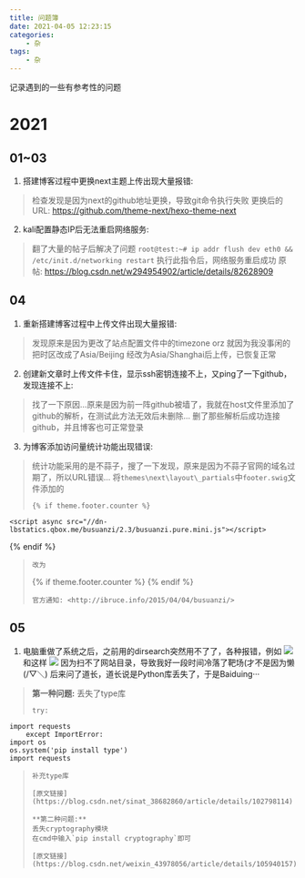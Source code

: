 ```yaml
---
title: 问题簿
date: 2021-04-05 12:23:15
categories:
	- 杂
tags:
	- 杂
---
```

记录遇到的一些有参考性的问题
<!--more-->
# 2021
## 01~03
1. 搭建博客过程中更换next主题上传出现大量报错: 
> 检查发现是因为next的github地址更换，导致git命令执行失败
> 更换后的URL: <https://github.com/theme-next/hexo-theme-next>
2. kali配置静态IP后无法重启网络服务: 
> 翻了大量的帖子后解决了问题
> `root@test:~# ip addr flush dev eth0 && /etc/init.d/networking restart`
> 执行此指令后，网络服务重启成功
> 原帖: <https://blog.csdn.net/w294954902/article/details/82628909>

## 04
1. 重新搭建博客过程中上传文件出现大量报错: 
> 发现原来是因为更改了站点配置文件中的timezone
> orz 就因为我没事闲的把时区改成了Asia/Beijing
> 经改为Asia/Shanghai后上传，已恢复正常
2. 创建新文章时上传文件卡住，显示ssh密钥连接不上，又ping了一下github，发现连接不上: 
> 找了一下原因...原来是因为前一阵github被墙了，我就在host文件里添加了github的解析，在测试此方法无效后未删除...
> 删了那些解析后成功连接github，并且博客也可正常登录
3. 为博客添加访问量统计功能出现错误:
> 统计功能采用的是不蒜子，搜了一下发现，原来是因为不蒜子官网的域名过期了，所以URL错误...
> 将`themes\next\layout\_partials`中`footer.swig`文件添加的
> ```
> {% if theme.footer.counter %}
    <script async src="//dn-lbstatics.qbox.me/busuanzi/2.3/busuanzi.pure.mini.js"></script>
{% endif %}
> ```
> 改为
> ```
> {% if theme.footer.counter %}
    <script async src="//busuanzi.ibruce.info/busuanzi/2.3/busuanzi.pure.mini.js"></script>
{% endif %}
> ```
> 官方通知: <http://ibruce.info/2015/04/04/busuanzi/>

## 05
1. 电脑重做了系统之后，之前用的dirsearch突然用不了了，各种报错，例如
![](https://z3.ax1x.com/2021/05/18/ghYPII.jpg)
和这样
![](https://z3.ax1x.com/2021/05/18/ghYCdA.jpg)
因为扫不了网站目录，导致我好一段时间冷落了靶场(才不是因为懒(/▽＼)
后来问了道长，道长说是Python库丢失了，于是Baiduing···
>**第一种问题:**
> 丢失了type库
> ```
> try:
    import requests
		except ImportError:
    import os
    os.system('pip install type')
    import requests
>```
>补充type库
>
>[原文链接](https://blog.csdn.net/sinat_38682860/article/details/102798114)
>
>**第二种问题:**
>丢失cryptography模块
>在cmd中输入`pip install cryptography`即可
>
>[原文链接](https://blog.csdn.net/weixin_43978056/article/details/105940157)
